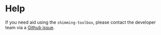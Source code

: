 # Help

If you need aid using the `shimming-toolbox`, please contact the developer
team via a [Github issue](https://github.com/shimming-toolbox/shimming-toolbox/issues).
